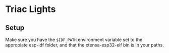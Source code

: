 # Triac Lights

## Setup

Make sure you have the `$IDF_PATH` environment variable set to the
appropiate esp-idf folder, and that the xtensa-esp32-elf bin is in 
your paths.
